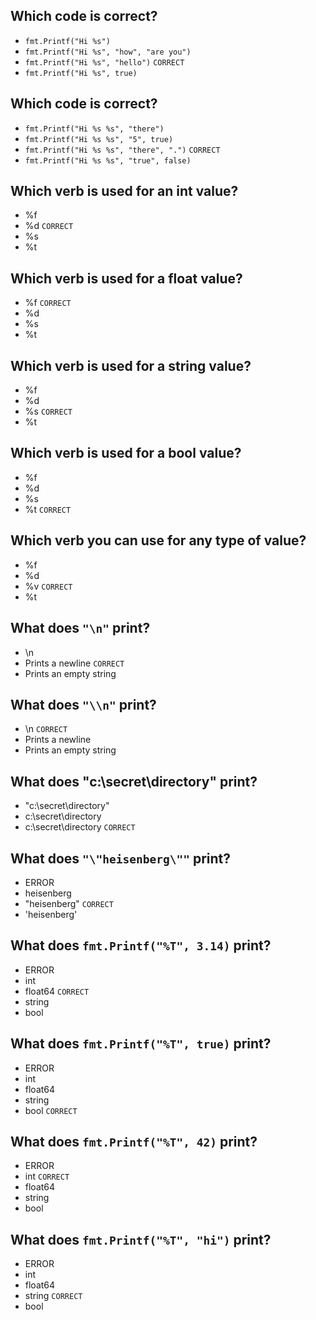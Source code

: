 ## Which code is correct?
* `fmt.Printf("Hi %s")`
* `fmt.Printf("Hi %s", "how", "are you")`
* `fmt.Printf("Hi %s", "hello")` `CORRECT`
* `fmt.Printf("Hi %s", true)`

## Which code is correct?
* `fmt.Printf("Hi %s %s", "there")`
* `fmt.Printf("Hi %s %s", "5", true)`
* `fmt.Printf("Hi %s %s", "there", ".")` `CORRECT`
* `fmt.Printf("Hi %s %s", "true", false)`

## Which verb is used for an int value?
* %f
* %d `CORRECT`
* %s
* %t

## Which verb is used for a float value?
* %f `CORRECT`
* %d
* %s
* %t

## Which verb is used for a string value?
* %f
* %d
* %s `CORRECT`
* %t

## Which verb is used for a bool value?
* %f
* %d
* %s
* %t `CORRECT`

## Which verb you can use for any type of value?
* %f
* %d
* %v `CORRECT`
* %t

## What does `"\n"` print?
* \n
* Prints a newline `CORRECT`
* Prints an empty string

## What does `"\\n"` print?
* \n `CORRECT`
* Prints a newline
* Prints an empty string

## What does "c:\\secret\\directory" print?
* "c:\\secret\\directory"
* c:\\secret\\directory
* c:\secret\directory `CORRECT`

## What does `"\"heisenberg\""` print?
* ERROR
* heisenberg
* "heisenberg" `CORRECT`
* 'heisenberg'

## What does `fmt.Printf("%T", 3.14)` print?
* ERROR
* int
* float64 `CORRECT`
* string
* bool

## What does `fmt.Printf("%T", true)` print?
* ERROR
* int
* float64
* string
* bool `CORRECT`

## What does `fmt.Printf("%T", 42)` print?
* ERROR
* int `CORRECT`
* float64
* string
* bool

## What does `fmt.Printf("%T", "hi")` print?
* ERROR
* int
* float64
* string `CORRECT`
* bool
